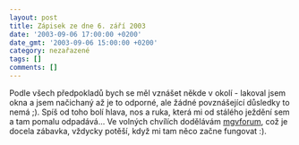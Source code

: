 ```yaml
---
layout: post
title: Zápisek ze dne 6. září 2003
date: '2003-09-06 17:00:00 +0200'
date_gmt: '2003-09-06 15:00:00 +0200'
category: nezařazené
tags: []
comments: []
---
```

<p>Podle všech předpokladů bych se měl vznášet někde v okolí - lakoval jsem okna a jsem načichaný až je to odporné,  ale žádné povznášející důsledky to nemá ;). Spíš od toho bolí hlava, nos a ruka, která mi od stálého  ježdění sem a tam pomalu odpadává...  Ve volných chvílích dodělávám <a href="http://www.mgvforum.wz.cz" target="_blank">mgvforum</a>, což je docela zábavka,  vždycky potěší, když mi tam něco začne fungovat :).</p>
